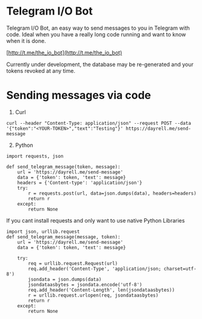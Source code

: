 # Telegram I/O Bot

Telegram I/O Bot, an easy way to send messages to you in Telegram with code.
Ideal when you have a really long code running and want to know when it is done.

[http://t.me/the_io_bot](http://t.me/the_io_bot)

Currently under development, the database may be re-generated and your tokens revoked at any time.

# Sending messages via code

1. Curl
```
curl --header "Content-Type: application/json" --request POST --data '{"token":"<YOUR-TOKEN>","text":"Testing"}' https://dayrell.me/send-message
```

2. Python
```
import requests, json

def send_telegram_message(token, message):
    url = 'https://dayrell.me/send-message'
    data = {'token': token, 'text': message}
    headers = {'Content-type': 'application/json'}
    try:
        r = requests.post(url, data=json.dumps(data), headers=headers)
        return r
    except:
        return None
```

If you cant install requests and only want to use native Python Libraries

```
import json, urllib.request
def send_telegram_message(message, token):
    url = 'https://dayrell.me/send-message'
    data = {'token': token, 'text': message}

    try:
        req = urllib.request.Request(url)
        req.add_header('Content-Type', 'application/json; charset=utf-8')
        jsondata = json.dumps(data)
        jsondataasbytes = jsondata.encode('utf-8')
        req.add_header('Content-Length', len(jsondataasbytes))
        r = urllib.request.urlopen(req, jsondataasbytes)
        return r
    except:
        return None        
```
